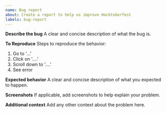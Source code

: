 ```yaml
---
name: Bug report
about: Create a report to help us improve Hacktoberfest
labels: bug-report
---
```

<!--
To report a bug in Hacktoberfest, please complete all of the following fields before submitting.
-->

**Describe the bug**
A clear and concise description of what the bug is.

**To Reproduce**
Steps to reproduce the behavior:
1. Go to '...'
2. Click on '....'
3. Scroll down to '....'
4. See error

**Expected behavior**
A clear and concise description of what you expected to happen.

**Screenshots**
If applicable, add screenshots to help explain your problem.

**Additional context**
Add any other context about the problem here.
